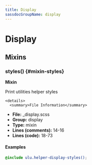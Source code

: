 ```yaml
---
title: Display
sassdocGroupName: display
---
```



# Display





## Mixins




<div class="sassdoc-item-header">

###  styles() {#mixin-styles}

  <div class="sassdoc-item-header__labels">
    <span class="tag tag--primary"><strong>Mixin</strong></span>
  </div>

</div>

  

Print utilities helper styles
    
    

    <details>
      <summary>File Information</summary>
- **File:** _display.scss
- **Group:** display
- **Type:** mixin
- **Lines (comments):** 14-16
- **Lines (code):** 18-73
    </details>
    

#### Examples

      


``` scss
@include ulu.helper-display-styles();
```
  

      
  
  